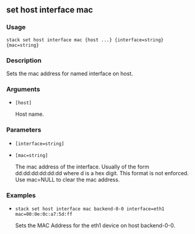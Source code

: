 ## set host interface mac

### Usage

`stack set host interface mac {host ...} {interface=string} {mac=string}`

### Description

Sets the mac address for named interface on host.

### Arguments

* `[host]`

   Host name.


### Parameters
* `[interface=string]`
* `[mac=string]`

   The mac address of the interface. Usually of the form dd:dd:dd:dd:dd:dd
	where d is a hex digit. This format is not enforced. Use mac=NULL to
	clear the mac address.

### Examples

* `stack set host interface mac backend-0-0 interface=eth1 mac=00:0e:0c:a7:5d:ff`

   Sets the MAC Address for the eth1 device on host backend-0-0.



